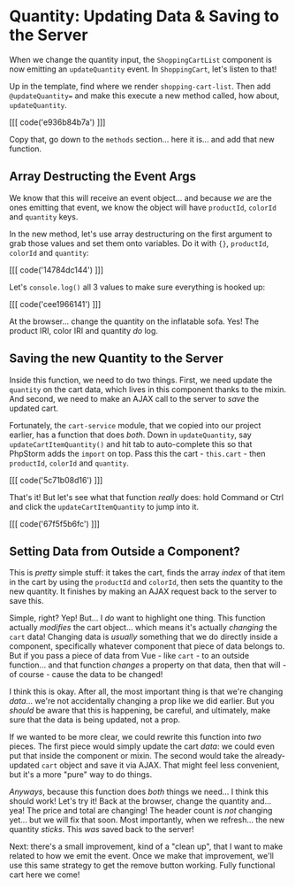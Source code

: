 # Quantity: Updating Data & Saving to the Server

When we change the quantity input, the `ShoppingCartList` component is now
emitting an `updateQuantity` event. In `ShoppingCart`, let's listen to that!

Up in the template, find where we render `shopping-cart-list`. Then add
`@updateQuantity=` and make this execute a new method called, how about,
`updateQuantity`.

[[[ code('e936b84b7a') ]]]

Copy that, go down to the `methods` section... here it is... and add that new
function.

## Array Destructing the Event Args

We know that this will receive an event object... and because *we* are the ones
emitting that event, we know the object will have `productId`, `colorId` and
`quantity` keys.

In the new method, let's use array destructuring on the first argument to grab
those values and set them onto variables. Do it with `{}`, `productId`, `colorId`
and `quantity`:

[[[ code('14784dc144') ]]]

Let's `console.log()` all 3 values to make sure everything is hooked up:

[[[ code('cee1966141') ]]]

At the browser... change the quantity on the inflatable sofa. Yes! The product IRI,
color IRI and quantity *do* log.

## Saving the new Quantity to the Server

Inside this function, we need to do two things. First, we need update the `quantity`
on the cart data, which lives in this component thanks to the mixin. And second,
we need to make an AJAX call to the server to *save* the updated cart.

Fortunately, the `cart-service` module, that we copied into our project earlier,
has a function that does *both*. Down in `updateQuantity`, say
`updateCartItemQuantity()` and hit tab to auto-complete this so that PhpStorm adds
the `import` on top. Pass this the cart - `this.cart` - then `productId`,
`colorId` and `quantity`.

[[[ code('5c71b08d16') ]]]

That's it! But let's see what that function *really* does: hold Command or
Ctrl and click the `updateCartItemQuantity` to jump into it.

[[[ code('67f5f5b6fc') ]]]

## Setting Data from Outside a Component?

This is *pretty* simple stuff: it takes the cart, finds the array *index* of that
item in the cart by using the `productId` and `colorId`, then sets the quantity
to the new quantity. It finishes by making an AJAX request back to the server to
save this.

Simple, right? Yep! But... I *do* want to highlight one thing. This function
actually *modifies* the cart object... which means it's actually *changing* the
`cart` data! Changing data is *usually* something that we do directly inside a
component, specifically whatever component that piece of data belongs to. But if
you pass a piece of data from Vue - like `cart` - to an outside function... and
that function *changes* a property on that data, then that will - of course - cause
the data to be changed!

I think this is okay. After all, the most important thing is that we're changing
*data*... we're not accidentally changing a prop like we did earlier. But you
*should* be aware that this is happening, be careful, and ultimately, make sure
that the data is being updated, not a prop.

If we wanted to be more clear, we could rewrite this function into *two* pieces.
The first piece would simply update the cart *data*: we could even put that inside
the component or mixin. The second would take the already-updated `cart` object
and save it via AJAX. That might feel less convenient, but it's a more "pure"
way to do things.

*Anyways*, because this function does *both* things we need... I think this
should work! Let's try it! Back at the browser, change the quantity and... yea!
The price and total are changing! The header count is *not* changing yet...
but we will fix that soon. Most importantly, when we refresh... the new quantity
*sticks*. This *was* saved back to the server!

Next: there's a small improvement, kind of a "clean up", that I want to make related
to how we emit the event. Once we make that improvement, we'll use this same strategy
to get the remove button working. Fully functional cart here we come!
